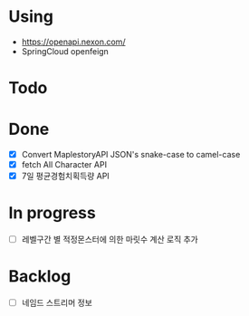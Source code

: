 # Using

- https://openapi.nexon.com/
- SpringCloud openfeign

# Todo


# Done
- [x] Convert MaplestoryAPI JSON's snake-case to camel-case 
- [x] fetch All Character API
- [x] 7일 평균경험치획득량 API
 
# In progress
  - [ ] 레벨구간 별 적정몬스터에 의한 마릿수 계산 로직 추가 

# Backlog
- [ ] 네임드 스트리머 정보